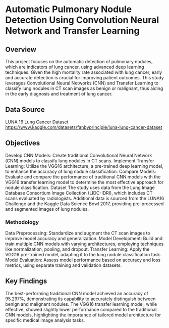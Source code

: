 # Automatic Pulmonary Nodule Detection Using Convolution Neural Network and Transfer Learning

## Overview
This project focuses on the automatic detection of pulmonary nodules, which are indicators of lung cancer, using advanced deep learning techniques. Given the high mortality rate associated with lung cancer, early and accurate detection is crucial for improving patient outcomes. This study leverages Convolutional Neural Networks (CNN) and Transfer Learning to classify lung nodules in CT scan images as benign or malignant, thus aiding in the early diagnosis and treatment of lung cancer.

## Data Source 

LUNA 16 Lung Cancer Dataset 
https://www.kaggle.com/datasets/fanbyprinciple/luna-lung-cancer-dataset

## Objectives
Develop CNN Models: Create traditional Convolutional Neural Network (CNN) models to classify lung nodules in CT scans.
Implement Transfer Learning: Utilize the VGG16 architecture, a pre-trained deep learning model, to enhance the accuracy of lung nodule classification.
Compare Models: Evaluate and compare the performance of traditional CNN models with the VGG16 transfer learning model to determine the most effective approach for nodule classification.
Dataset
The study uses data from the Lung Image Database Consortium Image Collection (LIDC-IDRI), which includes CT scans evaluated by radiologists. Additional data is sourced from the LUNA16 Challenge and the Kaggle Data Science Bowl 2017, providing pre-processed and segmented images of lung nodules.

### Methodology
Data Preprocessing: Standardize and augment the CT scan images to improve model accuracy and generalization.
Model Development: Build and train multiple CNN models with varying architectures, employing techniques like normalization, pooling, and dropout.
Transfer Learning: Apply the VGG16 pre-trained model, adapting it to the lung nodule classification task.
Model Evaluation: Assess model performance based on accuracy and loss metrics, using separate training and validation datasets.
## Key Findings
The best-performing traditional CNN model achieved an accuracy of 95.297%, demonstrating its capability to accurately distinguish between benign and malignant nodules. The VGG16 transfer learning model, while effective, showed slightly lower performance compared to the traditional CNN models, highlighting the importance of tailored model architecture for specific medical image analysis tasks.

